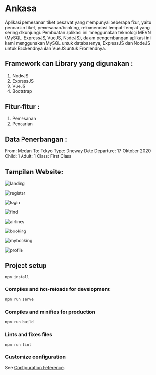 # Ankasa
Aplikasi pemesanan tiket pesawat yang mempunyai beberapa fitur, yaitu pencarian tiket, pemesanan/booking, rekomendasi tempat-tempat yang sering dikunjungi. Pembuatan aplikasi ini mneggunakan teknologi MEVN (MySQL, ExpressJS, VueJS, NodeJS), dalam pengembangan aplikasi ini kami menggunakan MySQL untuk databasenya, ExpressJS dan NodeJS untuk Backendnya dan VueJS untuk Frontendnya.

## Framework dan Library yang digunakan :
  1. NodeJS
  2. ExpressJS
  3. VueJS
  4. Bootstrap

## Fitur-fitur :
  1. Pemesanan
  2. Pencarian
  
## Data Penerbangan :
   From: Medan
   To: Tokyo
   Type: Oneway
   Date Departure: 17 Oktober 2020
   Child: 1
   Adult: 1
   Class: First Class
   
   
   
## Tampilan Website:

![landing](https://user-images.githubusercontent.com/57606080/96555784-6452f800-12e2-11eb-9829-6be2f18dc840.PNG)


![register](https://user-images.githubusercontent.com/57606080/96555870-7cc31280-12e2-11eb-95cf-d463c2a1928e.PNG)


![login](https://user-images.githubusercontent.com/57606080/96557175-1808b780-12e4-11eb-9c5d-0dca21957144.PNG)


![find](https://user-images.githubusercontent.com/57606080/96557222-2656d380-12e4-11eb-8576-497068949d09.PNG)


![airlines](https://user-images.githubusercontent.com/57606080/96557261-38d10d00-12e4-11eb-8ca1-d852b53fec9d.PNG)


![booking](https://user-images.githubusercontent.com/57606080/96557300-46869280-12e4-11eb-83b4-ef7e42248852.PNG)


![mybooking](https://user-images.githubusercontent.com/57606080/96557344-530aeb00-12e4-11eb-9394-a552476b3204.PNG)


![profile](https://user-images.githubusercontent.com/57606080/96557371-5e5e1680-12e4-11eb-877d-ad8c183c3fcd.PNG)


## Project setup
```
npm install
```

### Compiles and hot-reloads for development
```
npm run serve
```

### Compiles and minifies for production
```
npm run build
```

### Lints and fixes files
```
npm run lint
```

### Customize configuration
See [Configuration Reference](https://cli.vuejs.org/config/).
